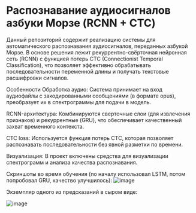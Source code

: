 # Распознавание аудиосигналов азбуки Морзе (RCNN + CTC)
Данный репозиторий содержит реализацию системы для автоматического распознавания аудиосигналов, переданных азбукой Морзе. В основе решения лежит рекуррентно-свёрточная нейронная сеть (RCNN) с функцией потерь CTC (Connectionist Temporal Classification), что позволяет эффективно обрабатывать последовательности переменной длины и получать текстовые расшифровки сигналов.

Особенности
Обработка аудио: Система принимает на вход аудиофайлы с закодированными сообщениями (в формате opus), преобразует их в спектрограммы для подачи в модель.

RCNN-архитектура: Комбинируются сверточные слои (для извлечения признаков) и рекуррентные (GRU), что обеспечивает качественный захват временного контекста.

CTC loss: Используется функция потерь CTC, которая позволяет распознавать последовательности без явной разметки по времени.

Визуализация: В проект включены средства для визуализации спектрограмм и анализа качества распознавания.

Скриншоты во время обучения (по началу использовал LSTM, потом попробовал GRU, качество улучшилось):
![image](https://github.com/user-attachments/assets/50fad486-8e4a-4136-a2ad-472df33ee23d)

Экземпляр одного из предсказаний в сыром виде:

![image](https://github.com/user-attachments/assets/13e94f07-31f0-4fc1-8c07-e5731d5a0b1e)

